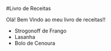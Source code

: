 #Livro de Receitas

Olá! Bem Vindo ao meu livro de receitas!!

 - Strogonoff de Frango
 - Lasanha
 - Bolo de Cenoura
